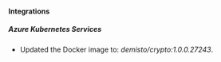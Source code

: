 #### Integrations
##### Azure Kubernetes Services
- Updated the Docker image to: *demisto/crypto:1.0.0.27243*.
